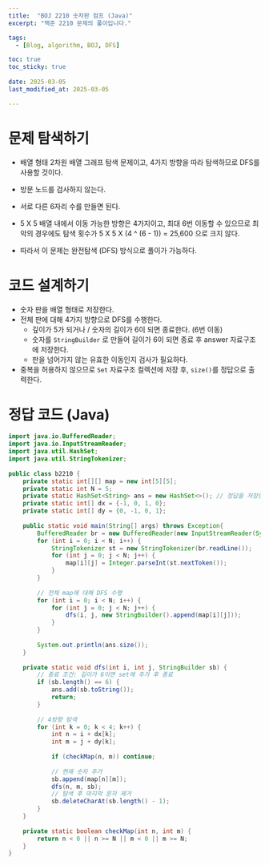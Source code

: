 ```yaml
---
title:  "BOJ 2210 숫자판 점프 (Java)"
excerpt: "백준 2210 문제의 풀이입니다."

tags:
  - [Blog, algorithm, BOJ, DFS]

toc: true
toc_sticky: true
 
date: 2025-03-05
last_modified_at: 2025-03-05

---
```


# 문제 탐색하기

- 배열 형태 2차원 배열 그래프 탐색 문제이고, 4가지 방향을 따라 탐색하므로 DFS를 사용할 것이다.
- 방문 노드를 검사하지 않는다.
- 서로 다른 6자리 수를 만들면 된다.


- 5 X 5 배열 내에서 이동 가능한 방향은 4가지이고, 최대 6번 이동할 수 있으므로 최악의 경우에도 탐색 횟수가 5 X 5 X (4 ^ (6 - 1)) = 25,600 으로 크지 않다. 
- 따라서 이 문제는 완전탐색 (DFS) 방식으로 풀이가 가능하다.

# 코드 설계하기

- 숫자 판을 배열 형태로 저장한다.
- 전체 판에 대해 4가지 방향으로 DFS를 수행한다. 
	- 깊이가 5가 되거나 / 숫자의 길이가 6이 되면 종료한다. (6번 이동)
	- 숫자를 `StringBuilder` 로 만들어 길이가 6이 되면 종료 후 answer 자료구조에 저장한다.
	- 판을 넘어가지 않는 유효한 이동인지 검사가 필요하다.
- 중복을 허용하지 않으므로 `Set` 자료구조 컬렉션에 저장 후, `size()`를 정답으로 출력한다.

# 정답 코드 (Java)

```java
import java.io.BufferedReader;  
import java.io.InputStreamReader;  
import java.util.HashSet;  
import java.util.StringTokenizer;  
  
public class b2210 {  
    private static int[][] map = new int[5][5];  
    private static int N = 5;  
    private static HashSet<String> ans = new HashSet<>(); // 정답을 저장한다.  
    private static int[] dx = {-1, 0, 1, 0};  
    private static int[] dy = {0, -1, 0, 1};  
  
    public static void main(String[] args) throws Exception{  
        BufferedReader br = new BufferedReader(new InputStreamReader(System.in));  
        for (int i = 0; i < N; i++) {  
            StringTokenizer st = new StringTokenizer(br.readLine());  
            for (int j = 0; j < N; j++) {  
                map[i][j] = Integer.parseInt(st.nextToken());  
            }  
        }  
  
        // 전체 map에 대해 DFS 수행  
        for (int i = 0; i < N; i++) {  
            for (int j = 0; j < N; j++) {  
                dfs(i, j, new StringBuilder().append(map[i][j]));  
            }  
        }  
  
        System.out.println(ans.size());  
    }  
  
    private static void dfs(int i, int j, StringBuilder sb) {  
        // 종료 조건: 길이가 6이면 set에 추가 후 종료  
        if (sb.length() == 6) {  
            ans.add(sb.toString());  
            return;  
        }  
  
        // 4방향 탐색  
        for (int k = 0; k < 4; k++) {  
            int n = i + dx[k];  
            int m = j + dy[k];  
  
            if (checkMap(n, m)) continue;  
  
            // 현재 숫자 추가  
            sb.append(map[n][m]);  
            dfs(n, m, sb);  
            // 탐색 후 마지막 문자 제거  
            sb.deleteCharAt(sb.length() - 1);  
        }  
    }  
  
    private static boolean checkMap(int n, int m) {  
        return n < 0 || n >= N || m < 0 || m >= N;  
    }  
}
```


